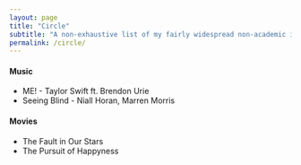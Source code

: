 ```yaml
---
layout: page
title: "Circle"
subtitle: "A non-exhaustive list of my fairly widespread non-academic interests including music, podcasts, blog posts, and videos in no particular order."
permalink: /circle/
---
```


#### Music
* ME! - Taylor Swift ft. Brendon Urie
* Seeing Blind - Niall Horan, Marren Morris

#### Movies

* The Fault in Our Stars
* The Pursuit of Happyness
